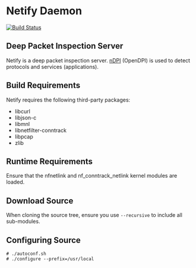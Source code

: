 Netify Daemon
=============
[![Build Status](https://travis-ci.org/eglooca/netify-daemon.png?branch=master)](https://travis-ci.org/eglooca/netify-daemon)

Deep Packet Inspection Server
-----------------------------

Netify is a deep packet inspection server.  [nDPI](http://www.ntop.org/products/deep-packet-inspection/ndpi/) (OpenDPI) is used to detect protocols and services (applications).

Build Requirements
------------------

Netify requires the following third-party packages:
- libcurl
- libjson-c
- libmnl
- libnetfilter-conntrack
- libpcap
- zlib

Runtime Requirements
--------------------

Ensure that the nfnetlink and nf_conntrack_netlink kernel modules are loaded.

Download Source
---------------

When cloning the source tree, ensure you use `--recursive` to include all
sub-modules.

Configuring Source
------------------

```
# ./autoconf.sh
# ./configure --prefix=/usr/local
```

